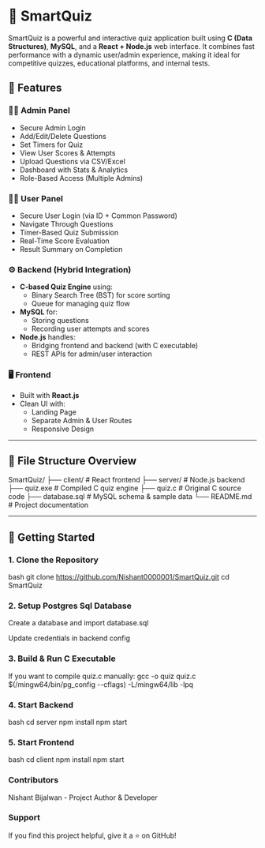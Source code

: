 # 🧠 SmartQuiz

SmartQuiz is a powerful and interactive quiz application built using **C (Data Structures)**, **MySQL**, and a **React + Node.js** web interface. It combines fast performance with a dynamic user/admin experience, making it ideal for competitive quizzes, educational platforms, and internal tests.

## 📌 Features

### 🧑‍💼 Admin Panel
- Secure Admin Login
- Add/Edit/Delete Questions
- Set Timers for Quiz
- View User Scores & Attempts
- Upload Questions via CSV/Excel
- Dashboard with Stats & Analytics
- Role-Based Access (Multiple Admins)

### 👨‍🎓 User Panel
- Secure User Login (via ID + Common Password)
- Navigate Through Questions
- Timer-Based Quiz Submission
- Real-Time Score Evaluation
- Result Summary on Completion

### ⚙️ Backend (Hybrid Integration)
- **C-based Quiz Engine** using:
  - Binary Search Tree (BST) for score sorting
  - Queue for managing quiz flow
- **MySQL** for:
  - Storing questions
  - Recording user attempts and scores
- **Node.js** handles:
  - Bridging frontend and backend (with C executable)
  - REST APIs for admin/user interaction

### 🖥️ Frontend
- Built with **React.js**
- Clean UI with:
  - Landing Page
  - Separate Admin & User Routes
  - Responsive Design

---

## 📂 File Structure Overview

SmartQuiz/
├── client/ # React frontend
├── server/ # Node.js backend
├── quiz.exe # Compiled C quiz engine
├── quiz.c # Original C source code
├── database.sql # MySQL schema & sample data
└── README.md # Project documentation


---

## 🚀 Getting Started

### 1. Clone the Repository

bash
git clone https://github.com/Nishant0000001/SmartQuiz.git
cd SmartQuiz

### 2. Setup Postgres Sql Database
Create a database and import database.sql

Update credentials in backend config

### 3. Build & Run C Executable
If you want to compile quiz.c manually:
gcc -o quiz quiz.c $(/mingw64/bin/pg_config --cflags) -L/mingw64/lib -lpq

### 4. Start Backend
bash
cd server
npm install
npm start

### 5. Start Frontend
bash
cd client
npm install
npm start

### Contributors
Nishant Bijalwan - Project Author & Developer

### Support
If you find this project helpful, give it a ⭐ on GitHub!
